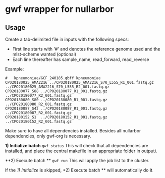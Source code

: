 # gwf wrapper for nullarbor


## Usage

Create a tab-delimited file in inputs with the following specs:
 - First line starts with '#' and denotes the reference genome used and the mlst-scheme wanted (optional)
 - Each line thereafter has sample_name, read_forward, read_reverse
 
Example:
```
#	kpneumoniae/GCF_240185.gbff	kpneumoniae
CPO20180025_AMA2216	../CPO20180025_AMA2216_S70_L555_R1_001.fastq.gz	../CPO20180025_AMA2216_S70_L555_R2_001.fastq.gz
CPO20180077_S88	../CPO20180077_R1_001.fastq.gz	../CPO20180077_R2_001.fastq.gz
CPO20180080_S80	../CPO20180080_R1_001.fastq.gz	../CPO20180080_R2_001.fastq.gz
CPO20180087_S43	../CPO20180087_R1_001.fastq.gz	../CPO20180087_R2_001.fastq.gz
CPO20180152_S1	../CPO20180152_R1_001.fastq.gz	../CPO20180152_R2_001.fastq.gz
```

Make sure to have all dependencies installed. Besides all nullarbor dependencies, only gwf-org is necessary.

**1) Initialize batch**
`gwf status`
This will check that all dependencies are installed, and place the central makefile in an appropriate folder in output/.

**2) Execute batch **
`gwf run`
This will apply the job list to the cluster.


If the *1) Initialize* is skipped, *2) Execute batch ** will automatically do it. 



